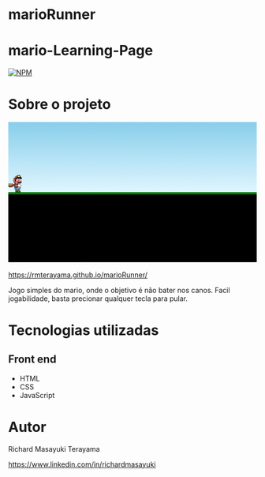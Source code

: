 # marioRunner
# mario-Learning-Page

[![NPM](https://img.shields.io/npm/l/react)](https://github.com/RMTerayama/marioRunner/blob/main/LICENSE.md) 

# Sobre o projeto

![Web](https://github.com/RMTerayama/marioRunner/blob/main/assets/mario-jump.gif)

https://rmterayama.github.io/marioRunner/ 

Jogo simples do mario, onde o objetivo é não bater nos canos.
Facil jogabilidade, basta precionar qualquer tecla para pular.


# Tecnologias utilizadas

## Front end
- HTML
- CSS
- JavaScript

# Autor

Richard Masayuki Terayama

https://www.linkedin.com/in/richardmasayuki


